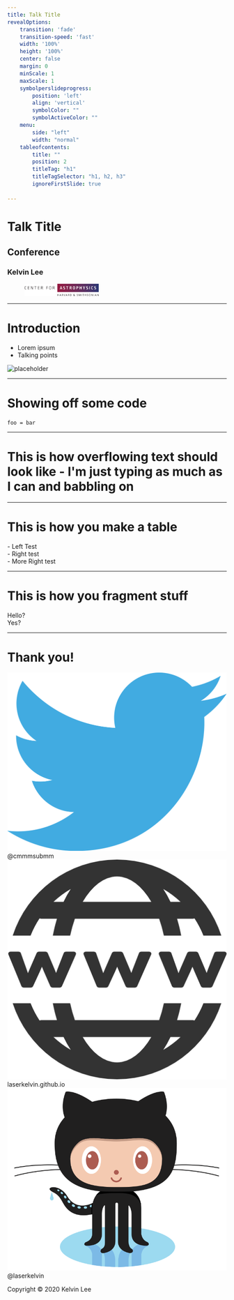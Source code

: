 ```yaml
---
title: Talk Title
revealOptions:
    transition: 'fade'
    transition-speed: 'fast'
    width: '100%'
    height: '100%'
    center: false
    margin: 0
    minScale: 1
    maxScale: 1
    symbolperslideprogress:
        position: 'left'
        align: 'vertical'
        symbolColor: ""
        symbolActiveColor: ""
    menu:
        side: "left"
        width: "normal"
    tableofcontents:
        title: ""
        position: 2
        titleTag: "h1"
        titleTagSelector: "h1, h2, h3"
        ignoreFirstSlide: true

---
```


# Talk Title

## Conference

### Kelvin Lee

<figure>
	<img class="cfa-logo" src="figures/cfa-logo-transparent.png" width=40%>
</figure>

---

# Introduction

<div id="left">

- Lorem ipsum
- Talking points

</div>

<div id="right">

![placeholder](https://via.placeholder.com/350x150)

</div>

----

# Showing off some code

```
foo = bar
```

---

# This is how overflowing text should look like - I'm just typing as much as I can and babbling on

---

# This is how you make a table

<div class="contain">
    <div class="col">
        - Left Test
    </div>
    <div class="col">
        - Right test
    </div>
    <div class="col">
        - More Right test
    </div>
</div>

---

# This is how you fragment stuff

<div class="fragment" data-fragment-index="1">
Hello?
</div>

<div class="fragment" data-fragment-index"2">
Yes?
</div>

---

<div class="grid sidebar">
    <h1> Thank you! </h1>
</div>

<div class="l-multiple">
    <div class="img-frame">
        <img src="figures/twitter.png" class="end-icons">
        <span>@cmmmsubmm</span>
    </div>
    <div class="img-frame">
        <img src="figures/www.png" class="end-icons">
        <span>laserkelvin.github.io</span>
    </div>
    <div class="img-frame">
      <img src="figures/Octocat.png" class="end-icons">
      <span>@laserkelvin</span>
    </div>
</div>

<footer>

Copyright © 2020 Kelvin Lee

</footer>